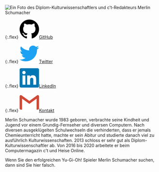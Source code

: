 <img id="merlin"
sizes="(max-width: 399px) 100wv, (max-width: 799px) 60wv, (min-width: 800px) 30wv, 100wvx"
srcset="assets/images/merlin_schumacher_200.jpg 200w, assets/images/merlin_schumacher_250.jpg 250w, assets/images/merlin_schumacher_380.jpg 380w, assets/images/merlin_schumacher_515.jpg 515w, assets/images/merlin_schumacher_600.jpg 600w, assets/images/merlin_schumacher_629.jpg 629w, assets/images/merlin_schumacher_733.jpg 733w, assets/images/merlin_schumacher_827.jpg 827w, assets/images/merlin_schumacher_910.jpg 910w, assets/images/merlin_schumacher.jpg 1362w" src="assets/images/merlin_schumacher.jpg" 
alt="Ein Foto des Diplom-Kulturwissenschaftlers und c‛t-Redakteurs Merlin Schumacher">

{:.flex}
<img class="icon" src="assets/images/github.svg"/>[GitHub](https://github.com/merlinschumacher/)

{:.flex}
<img class="icon" src="assets/images/twitter.svg"/>[Twitter](https://twitter.com/popkalender)

{:.flex}
<img class="icon" src="assets/images/linkedin.svg"/>[LinkedIn](https://www.linkedin.com/in/merlinschumacher/)

{:.flex}
<img class="icon" src="assets/images/gmail.svg"/>[Kontakt](mailto:merlin.schumacher@gmail.com)

Merlin Schumacher wurde 1983 geboren, verbrachte seine Kindheit und Jugend vor einem Grundig-Fernseher und diversen Computern. Nach diversen ausgeklügelten Schulwechseln die verhinderten, dass er jemals Chemieunterricht hatte, machte er sein Abitur und studierte danach viel zu ausführlich Kulturwissenschaften. 2013 schloss er sehr gut als Diplom-Kulturwissenschaftler ab. Von 2016 bis 2020 arbeitete er beim Computermagazin c't und Heise Online.

<span class="sidenote">Wenn Sie den erfolgreichen Yu-Gi-Oh! Spieler Merlin Schumacher suchen, dann sind Sie hier falsch.</span>
